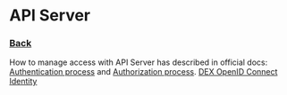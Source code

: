 # API Server

### [Back](../README.md)

How to manage access with API Server has described in official docs: [Authentication process](https://kubernetes.io/docs/reference/access-authn-authz/authentication/) and [Authorization process](https://kubernetes.io/docs/reference/access-authn-authz/authorization/). [DEX OpenID Connect Identity](https://github.com/dexidp/dex)